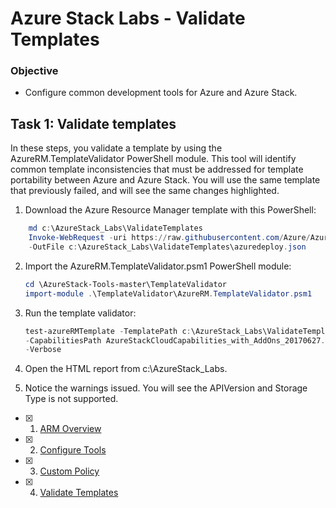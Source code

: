 # Azure Stack Labs - Validate Templates

### Objective	

- Configure common development tools for Azure and Azure Stack.

## Task 1:  Validate templates
In these steps, you validate a template by using the AzureRM.TemplateValidator PowerShell module.  This tool will identify common template inconsistencies that must be addressed for template portability between Azure and Azure Stack. You will use the same template that previously failed, and will see the same changes highlighted.   

1. Download the Azure Resource Manager template with this PowerShell:

```PowerShell
    md c:\AzureStack_Labs\ValidateTemplates
    Invoke-WebRequest -uri https://raw.githubusercontent.com/Azure/AzureStack-Labs/master/Policy/azuredeploy.json `
    -OutFile c:\AzureStack_Labs\ValidateTemplates\azuredeploy.json
```

2.  Import the AzureRM.TemplateValidator.psm1 PowerShell module:
    
    ```PowerShell
    cd \AzureStack-Tools-master\TemplateValidator
    import-module .\TemplateValidator\AzureRM.TemplateValidator.psm1
    ```

3.  Run the template validator:

    ```PowerShell
    test-azureRMTemplate -TemplatePath c:\AzureStack_Labs\ValidateTemplates\azuredeploy.json`
    -CapabilitiesPath AzureStackCloudCapabilities_with_AddOns_20170627.json `
    -Verbose
    ```

4.  Open the HTML report from c:\AzureStack_Labs.

5.  Notice the warnings issued.  You will see the APIVersion and Storage Type is not supported.

- [x] 1. [ARM Overview](/ARM%20Overview/README.md)
- [x] 2. [Configure Tools](/Configure%20Tools/README.md)
- [x] 3. [Custom Policy](/Custom%20Policy/README.md)
- [x] 4. [Validate Templates](/Validate%20Templates/README.md)

